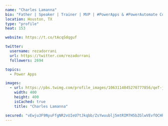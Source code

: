 ```yaml
---
name: "Charles Lamanna"
bio: "Father | Speaker | Trainer | MVP | #PowerApps & #PowerAutomate Community Super User | YouTuber Right-pointing triangle http://youtube.com/c/rezadorrani | Learn - Share - Clockwise rightwards and leftwards open circle arrows"
location: Houston, TX
type: "profile"
heat: 153

website: https://t.co/tAcqSdqguf

twitter:
  username: rezadorrani
  url: https://twitter.com/rezadorrani
  followers: 2694

topics:
  - Power Apps

images:
  - url: https://pbs.twimg.com/profile_images/1063114045270777856/qeT-jpWr_400x400.jpg
    width: 400
    height: 400
    isCached: true
    title: "Charles Lamanna"

secured: "vEwju3F9NyuFfgNR2vUIeU7tJkqbb/ZsYwuublj5mtRIM7H5bZGlwVEvfOCHhpaCbz2xms1ZZ4jDMxn7mPP6SWwwjShLUe0i9Vm0fgnqbj+QsLtG01ml2EuhWvcFx4dIydqKMp8hJ8X2kywA+uOIo50cHqO5vgedxHM1YnyfH6vhkpg8hPiTRWWtIP6QCtzL8q7R81+hvzTLWS1nGjoWhUNCV95gisAyQu0W0o7DG4gcLFU2IeD/kEKz8EvxNUUVh9EdqVR1c+uFgnK6qvAZsyObMEorQDvLyf3gej6Ed7A2arEFIjwsX19hMrCWqbtmDh8iK0jlNg4R5E24FY1Mz2p5O133x3Fg5lBGmuo37G1RnjGYGIOhKis1WkMPiq1AXksvmuXYNZiM73L79ZtpqPL1xn0thcKo1FgXsYDoJ/o=;ihW44ptOADXClVg9ISjw5g=="
---
```


